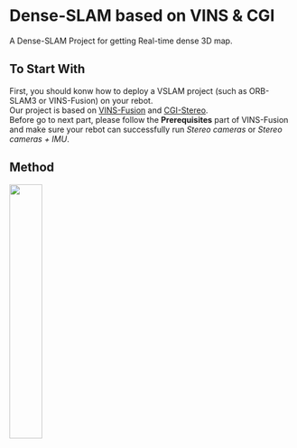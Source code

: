 # Dense-SLAM based on VINS & CGI
A Dense-SLAM Project for getting Real-time dense 3D map.<br>
## To Start With
First, you should konw how to deploy a VSLAM project (such as ORB-SLAM3 or VINS-Fusion) on your rebot.<br>
Our project is based on [VINS-Fusion](https://github.com/HKUST-Aerial-Robotics/VINS-Fusion) and [CGI-Stereo](https://github.com/gangweiX/CGI-Stereo).<br>
Before go to next part, please follow the **Prerequisites** part of VINS-Fusion and make sure your rebot can successfully run *Stereo cameras* or *Stereo cameras + IMU*.
## Method
<img src="https://github.com/Upointer/Dense-SLAM-based-on-VINS-CGI/tree/main/support_file/Method.png" width = 34% height = 34% div align=center />
